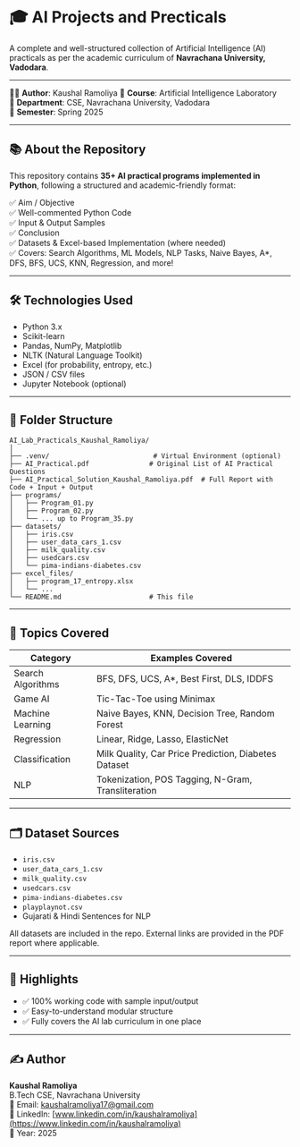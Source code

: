 # 🎓 AI Projects and Precticals

A complete and well-structured collection of Artificial Intelligence (AI) practicals as per the academic curriculum of **Navrachana University, Vadodara**.

---

👨‍💻 **Author**: Kaushal Ramoliya
📘 **Course**: Artificial Intelligence Laboratory  
🏫 **Department**: CSE, Navrachana University, Vadodara  
📅 **Semester**: Spring 2025  

---

## 📚 About the Repository

This repository contains **35+ AI practical programs implemented in Python**, following a structured and academic-friendly format:

✅ Aim / Objective  
✅ Well-commented Python Code  
✅ Input & Output Samples  
✅ Conclusion  
✅ Datasets & Excel-based Implementation (where needed)  
✅ Covers: Search Algorithms, ML Models, NLP Tasks, Naive Bayes, A*, DFS, BFS, UCS, KNN, Regression, and more!

---

## 🛠️ Technologies Used

- Python 3.x  
- Scikit-learn  
- Pandas, NumPy, Matplotlib  
- NLTK (Natural Language Toolkit)  
- Excel (for probability, entropy, etc.)  
- JSON / CSV files  
- Jupyter Notebook (optional)

---

## 📁 Folder Structure

```
AI_Lab_Practicals_Kaushal_Ramoliya/
│
├── .venv/                          # Virtual Environment (optional)
├── AI_Practical.pdf               # Original List of AI Practical Questions
├── AI_Practical_Solution_Kaushal_Ramoliya.pdf  # Full Report with Code + Input + Output
├── programs/
│   ├── Program_01.py
│   ├── Program_02.py
│   └── ... up to Program_35.py
├── datasets/
│   ├── iris.csv
│   ├── user_data_cars_1.csv
│   ├── milk_quality.csv
│   ├── usedcars.csv
│   └── pima-indians-diabetes.csv
├── excel_files/
│   ├── program_17_entropy.xlsx
│   └── ...
└── README.md                      # This file
```


---

## 🧠 Topics Covered

| Category            | Examples Covered                                               |
|---------------------|----------------------------------------------------------------|
| Search Algorithms   | BFS, DFS, UCS, A*, Best First, DLS, IDDFS                      |
| Game AI             | Tic-Tac-Toe using Minimax                                      |
| Machine Learning    | Naive Bayes, KNN, Decision Tree, Random Forest                 |
| Regression          | Linear, Ridge, Lasso, ElasticNet                               |
| Classification      | Milk Quality, Car Price Prediction, Diabetes Dataset           |
| NLP                 | Tokenization, POS Tagging, N-Gram, Transliteration             |

---

## 🗂️ Dataset Sources

- `iris.csv`
- `user_data_cars_1.csv`
- `milk_quality.csv`
- `usedcars.csv`
- `pima-indians-diabetes.csv`
- `playplaynot.csv`
- Gujarati & Hindi Sentences for NLP

All datasets are included in the repo. External links are provided in the PDF report where applicable.

---

## 📌 Highlights

- ✅ 100% working code with sample input/output
- ✅ Easy-to-understand modular structure
- ✅ Fully covers the AI lab curriculum in one place

---

## ✍️ Author

**Kaushal Ramoliya**  
B.Tech CSE, Navrachana University  
📧 Email: [kaushalramoliya17@gmail.com](mailto:kaushalramoliya17@gmail.com)  
🔗 LinkedIn: [www.linkedin.com/in/kaushalramoliya](https://www.linkedin.com/in/kaushalramoliya)  
📅 Year: 2025

